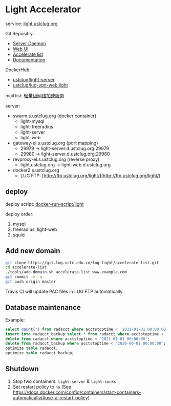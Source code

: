 # Light Accelerator

service: [light.ustclug.org](https://light.ustclug.org)

Git Repositry: 

* [Server Daemon](https://github.com/ustclug/light-server)
* [Web UI](https://github.com/ustclug/lug-vpn-web/tree/light)
* [Accelerate list](https://github.com/ustclug/light-list)
* [Documentation](https://git.lug.ustc.edu.cn/lug-light/light-doc)

DockerHub: 

* [ustclug/light-server](https://hub.docker.com/r/ustclug/light-server/)
* [ustclug/lug-vpn-web:light](https://hub.docker.com/r/ustclug/lug-vpn-web/)

mail list: [轻量级网络加速服务](https://groups.google.com/d/topic/ustc_lug/EZAL7OdJa_E/discussion)

server:

* swarm.s.ustclug.org (docker container)
  * light-mysql
  * light-freeradius
  * light-server
  * light-web
* gateway-el.s.ustclug.org (port mapping)
  * 29979 -> light-server.d.ustclug.org:29979
  * 29980 -> light-server.d.ustclug.org:29980
* revproxy-el.s.ustclug.org (reverse proxy)
  * light.ustclug.org -> light-web.d.ustclug.org
* docker2.s.ustclug.org
  * LUG FTP:  [http://ftp.ustclug.org/light/](http://ftp.ustclug.org/light/)

## deploy

deploy script: [docker-run-script/light](https://git.lug.ustc.edu.cn/ustclug/docker-run-script/tree/master/light)

deploy order:

1. mysql
2. freeradius, light-web
3. squid

## Add new domain

```sh
git clone https://git.lug.ustc.edu.cn/lug-light/accelerate-list.git
cd accelerate-list
./tools/add-domain.sh accelerate.list www.example.com
git commit -v -a
git push origin master
```

Travis CI will update PAC files in LUG FTP automatically.

## Database maintenance

Example:

```sql
select count(*) from radacct where acctstoptime < '2021-01-01 00:00:00';
insert into radacct_backup select * from radacct where acctstoptime < '2021-01-01 00:00:00';
delete from radacct where acctstoptime < '2021-01-01 00:00:00';
delete from radacct_backup where acctstoptime < '2020-06-01 00:00:00';
optimize table radacct;
optimize table radacct_backup;
```

## Shutdown

1. Stop two containers: `light-server` & `light-socks`
2. Set restart policy to `no` (See <https://docs.docker.com/config/containers/start-containers-automatically/#use-a-restart-policy>)

